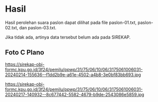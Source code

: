 # Hasil

Hasil perolehan suara paslon dapat dilihat pada file paslon-01.txt, paslon-02.txt, dan paslon-03.txt.

Jika tidak ada, artinya data tersebut belum ada pada SIREKAP.

## Foto C Plano

https://sirekap-obj-formc.kpu.go.id/3f24/pemilu/ppwp/31/75/06/10/06/3175061006031-20240214-155636--f1dd2b9e-a61e-4502-a4b8-3e0bf83bb693.jpg

https://sirekap-obj-formc.kpu.go.id/3f24/pemilu/ppwp/31/75/06/10/06/3175061006031-20240217-140932--8c677442-5582-4679-b9de-2543086e5859.jpg
